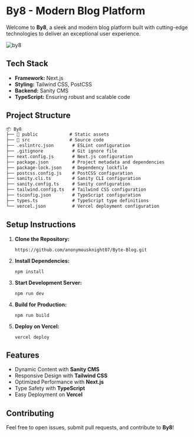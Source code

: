 # **By8 - Modern Blog Platform** 

Welcome to **By8**, a sleek and modern blog platform built with cutting-edge technologies to deliver an exceptional user experience.

![by8](https://github.com/user-attachments/assets/30e68a17-c3f6-4b97-809b-3af9b1290b0c)

## **Tech Stack**

- **Framework:** Next.js
- **Styling:** Tailwind CSS, PostCSS
- **Backend:** Sanity CMS
- **TypeScript:** Ensuring robust and scalable code

## **Project Structure**
```md
📦 By8
├── 📁 public            # Static assets
├── 📁 src               # Source code
├── .eslintrc.json       # ESLint configuration
├── .gitignore           # Git ignore file
├── next.config.js       # Next.js configuration
├── package.json         # Project metadata and dependencies
├── package-lock.json    # Dependency lockfile
├── postcss.config.js    # PostCSS configuration
├── sanity.cli.ts        # Sanity CLI configuration
├── sanity.config.ts     # Sanity configuration
├── tailwind.config.ts   # Tailwind CSS configuration
├── tsconfig.json        # TypeScript configuration
├── types.ts             # TypeScript type definitions
└── vercel.json          # Vercel deployment configuration
```

## **Setup Instructions**
1. **Clone the Repository:**
    
    ```https://github.com/anonymousknight07/Byte-Blog.git```
    
2. **Install Dependencies:**
    
    
    ```npm install```
    
3. **Start Development Server:**
    
    ```npm run dev```
    
4. **Build for Production:**

    ```npm run build```
    
5. **Deploy on Vercel:**

    ```vercel deploy```

## **Features**

- Dynamic Content with **Sanity CMS**
- Responsive Design with **Tailwind CSS**
- Optimized Performance with **Next.js**
- Type Safety with **TypeScript**
- Easy Deployment on **Vercel**

##  **Contributing**

Feel free to open issues, submit pull requests, and contribute to **By8**!
    
